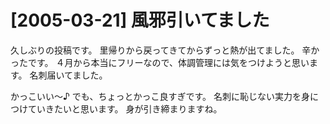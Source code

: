 # [2005-03-21] 風邪引いてました


久しぶりの投稿です。
里帰りから戻ってきてからずっと熱が出てました。
辛かったです。
４月から本当にフリーなので、体調管理には気をつけようと思います。
名刺届いてました。

かっこいい～♪
でも、ちょっとかっこ良すぎです。
名刺に恥じない実力を身につけていきたいと思います。
身が引き締まりますね。
